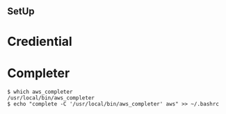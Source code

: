 SetUp
---

# Crediential

# Completer

```
$ which aws_completer
/usr/local/bin/aws_completer
$ echo "complete -C '/usr/local/bin/aws_completer' aws" >> ~/.bashrc
```


